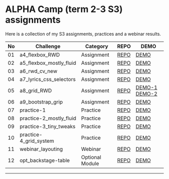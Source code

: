 # ALPHA Camp (term 2-3 S3) assignments
Here is a collection of my S3 assignments, practices and a webinar results.


| No  | Challenge                         | Category | REPO                                                                                                          | DEMO                                                                                                |
| --- | --------------------------------- | ---------- | ------------------------------------------------------------------------------------------------------------- | --------------------------------------------------------------------------------------------------- |
| 01  | a4_flexbox_RWD    | Assignment     | [REPO](https://github.com/LJBL22/ac_term_2-3/tree/main/a4_flexbox_RWD )   | [DEMO](https://ljbl22.github.io/ac_term_2-3/a4_flexbox_RWD)  |
| 02  | a5_flexbox_mostly_fluid      | Assignment     | [REPO](https://github.com/LJBL22/ac_term_2-3/tree/main/a5_flexbox_mostly_fluid )     | [DEMO](https://ljbl22.github.io/ac_term_2-3/a5_flexbox_mostly_fluid)     |
| 03  | a6_rwd_cv_new                | Assignment     | [REPO](https://github.com/LJBL22/ac_term_2-3/tree/main/a6_rwd_cv_new )                | [DEMO](https://ljbl22.github.io/ac_term_2-3/a6_rwd_cv_new)                |
| 04  | a7_lyrics_css_selectors                | Assignment     | [REPO](https://github.com/LJBL22/ac_term_2-3/tree/main/a7_lyrics_css_selectors )                | [DEMO](https://ljbl22.github.io/ac_term_2-3/a7_lyrics_css_selectors)                |
| 05  | a8_grid_RWD       | Assignment     | [REPO](https://github.com/LJBL22/ac_term_2-3/tree/main/a8_grid_RWD )       | [DEMO-1](https://ljbl22.github.io/ac_term_2-3/a8_grid_RWD/index_q1.html) [DEMO-2](https://ljbl22.github.io/ac_term_2-3/a8_grid_RWD/index_q2.html)      |
| 06  | a9_bootstrap_grip               | Assignment     | [REPO](https://github.com/LJBL22/ac_term_2-3/tree/main/a9_bootstrap_grip )          | [DEMO](https://ljbl22.github.io/ac_term_2-3/a9_bootstrap_grip)          |
| 07  | practice-1             | Practice     | [REPO](https://github.com/LJBL22/ac_term_2-3/tree/main/practice-1 )            | [DEMO](https://ljbl22.github.io/ac_term_2-3/practice-1)            |
| 08  | practice-2_mostly_fluid              | Practice     | [REPO](https://github.com/LJBL22/ac_term_2-3/tree/main/practice-2_mostly_fluid)               | [DEMO](https://ljbl22.github.io/ac_term_2-3/practice-2_mostly_fluid/)               |
| 09  | practice-3_tiny_tweaks            | Practice     | [REPO](https://github.com/LJBL22/ac_term_2-3/tree/main/practice-3_tiny_tweaks )           | [DEMO](https://ljbl22.github.io/ac_term_2-3/practice-3_tiny_tweaks/)           |
| 10  | practice-4_grid_system               | Practice     | [REPO](https://github.com/LJBL22/ac_term_2-3/tree/main/practice-4_grid_system )               | [DEMO](https://ljbl22.github.io/ac_term_2-3/practice-4_grid_system/)               |
| 11  | webinar_layouting        | Webinar     | [REPO](https://github.com/LJBL22/ac_term_2-3/tree/main/webinar_layouting/)        | [DEMO](https://ljbl22.github.io/ac_term_2-3/webinar_layouting/ )        |
| 12  | opt_backstage-table        | Optional Module | [REPO](https://github.com/LJBL22/ac_term_2-3/tree/main/opt_backstage-table/)        | [DEMO](https://ljbl22.github.io/ac_term_2-3/opt_backstage-table/ )        |


-----------------------------

